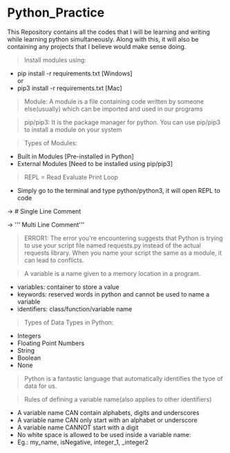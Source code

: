 # Python_Practice
This Repository contains all the codes that I will be learning and writing while learning python simultaneously. Along with this, it will also be containing any projects that I believe would make sense doing.

> Install modules using:
- pip install -r requirements.txt [Windows]  
or
- pip3 install -r requirements.txt [Mac]  

> Module: A module is a file containing code written by someone else(usually) which can be imported and used in our programs

> pip/pip3: It is the package manager for python. You can use pip/pip3 to install a module on your system

> Types of Modules:
- Built in Modules [Pre-installed in Python]
- External Modules [Need to be installed using pip/pip3]

> REPL = Read Evaluate Print Loop 
- Simply go to the terminal and type python/python3, it will open REPL to code

-> # Single Line Comment

-> ''' Multi Line Comment'''

> ERROR1: The error you're encountering suggests that Python is trying to use your script file named requests.py instead of the actual requests library. When you name your script the same as a module, it can lead to conflicts.

> A variable is a name given to a memory location in a program.
- variables: container to store a value
- keywords: reserved words in python and cannot be used to name a variable
- identifiers: class/function/variable name  

> Types of Data Types in Python:
- Integers
- Floating Point Numbers
- String
- Boolean
- None  

> Python is a fantastic language that automatically identifies the tyoe of data for us.  

> Rules of defining a variable name(also applies to other identifiers)
- A variable name CAN contain alphabets, digits and underscores
- A variable name CAN only start with an alphabet or underscore
- A variable name CANNOT start with a digit
- No white space is allowed to be used inside a variable name:
- Eg.: my_name, isNegative, integer_1, _integer2